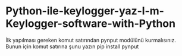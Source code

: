 # Python-ile-keylogger-yaz-l-m-Keylogger-software-with-Python
İlk yapılması gereken komut satırından pynput modülünü kurmalısınız.  Bunun için komut satırına şunu yazın pip install pynput
